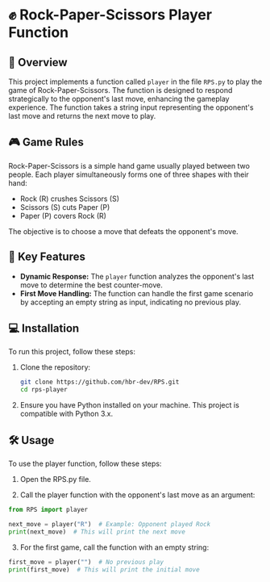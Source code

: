 # ✊ Rock-Paper-Scissors Player Function

## 📖 Overview
This project implements a function called `player` in the file `RPS.py` to play the game of Rock-Paper-Scissors. The function is designed to respond strategically to the opponent's last move, enhancing the gameplay experience. The function takes a string input representing the opponent's last move and returns the next move to play.

## 🎮 Game Rules
Rock-Paper-Scissors is a simple hand game usually played between two people. Each player simultaneously forms one of three shapes with their hand:
- Rock (R) crushes Scissors (S)
- Scissors (S) cuts Paper (P)
- Paper (P) covers Rock (R)

The objective is to choose a move that defeats the opponent's move.

## 🔑 Key Features
- **Dynamic Response:** The `player` function analyzes the opponent's last move to determine the best counter-move.
- **First Move Handling:** The function can handle the first game scenario by accepting an empty string as input, indicating no previous play.

## 💻 Installation
To run this project, follow these steps:

1. Clone the repository:
   ```bash
   git clone https://github.com/hbr-dev/RPS.git
   cd rps-player
2. Ensure you have Python installed on your machine. This project is compatible with Python 3.x.

## 🛠️ Usage

To use the player function, follow these steps:

1. Open the RPS.py file.

2. Call the player function with the opponent's last move as an argument:

  ```python
  from RPS import player
  
  next_move = player("R")  # Example: Opponent played Rock
  print(next_move)  # This will print the next move
  ```

3. For the first game, call the function with an empty string:
  ```python
  first_move = player("")  # No previous play
  print(first_move)  # This will print the initial move
  ```
